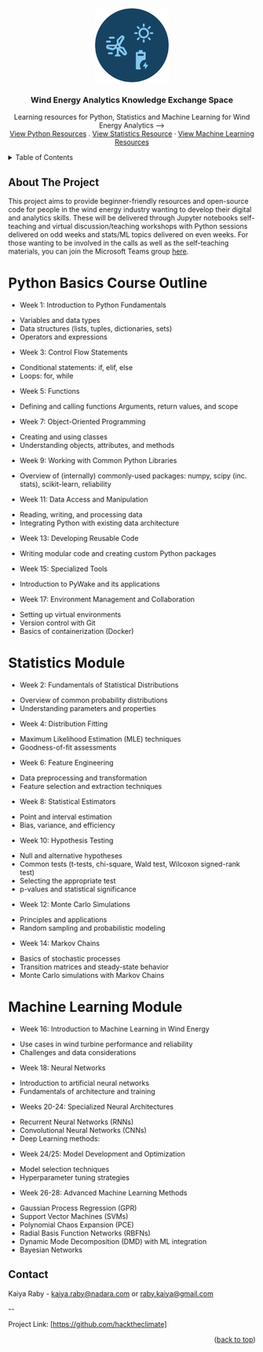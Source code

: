 <!-- Improved compatibility of back to top link: See: https://github.com/othneildrew/Best-README-Template/pull/73 -->
<a name="readme-top"></a>
<!--
*** Thanks for checking out the Best-README-Template. If you have a suggestion
*** that would make this better, please fork the repo and create a pull request
*** or simply open an issue with the tag "enhancement".
*** Don't forget to give the project a star!
*** Thanks again! Now go create something AMAZING! :D
-->



<!-- PROJECT SHIELDS -->
<!--
*** I'm using markdown "reference style" links for readability.
*** Reference links are enclosed in brackets [ ] instead of parentheses ( ).
*** See the bottom of this document for the declaration of the reference variables
*** for contributors-url, forks-url, etc. This is an optional, concise syntax you may use.
*** https://www.markdownguide.org/basic-syntax/#reference-style-links
-->



<!-- PROJECT LOGO -->
<br />
<div align="center">
  <a href="https://github.com/othneildrew/Best-README-Template">
    <img src="Images/nadara_logo.png" alt="Logo" width="150" height="150">
  </a>

  <h3 align="center">Wind Energy Analytics Knowledge Exchange Space</h3>

  <p align="center">
   Learning resources for Python, Statistics and Machine Learning for Wind Energy Analytics -->
    <br />
    <a href="https://github.com/kaiyaraby/wind_energy_analytics_ke/Python">View Python Resources</a>
    .
    <a href="https://github.com/kaiyaraby/wind_energy_analytics_ke/Statistics">View Statistics Resource</a>
    ·
    <a href="https://github.com/kaiyaraby/wind_energy_analytics_ke/Statistics">View Machine Learning Resources</a>
  </p>
</div>



<!-- TABLE OF CONTENTS -->
<details>
  <summary>Table of Contents</summary>
  <ol>
    <li>
      <a href="#about-the-project">About The Project</a>
      <ul>
        <li><a href="#built-with">Built With</a></li>
      </ul>
    </li>
    <li>
      <a href="#getting-started">Getting Started</a>
      <ul>
        <li><a href="#prerequisites">Prerequisites</a></li>
        <li><a href="#installation">Installation</a></li>
      </ul>
    </li>
    <li><a href="#usage">Usage</a></li>
    <li><a href="#roadmap">Roadmap</a></li>
    <li><a href="#contributing">Contributing</a></li>
    <li><a href="#license">License</a></li>
    <li><a href="#contact">Contact</a></li>
    <li><a href="#acknowledgments">Acknowledgments</a></li>
  </ol>
</details>



<!-- ABOUT THE PROJECT -->
## About The Project
This project aims to provide beginner-friendly resources and open-source code for people in the wind energy industry wanting to develop their digital and analytics skills. These will be delivered through Jupyter notebooks self-teaching and virtual discussion/teaching workshops with Python sessions delivered on odd weeks and stats/ML topics delivered on even weeks. For those wanting to be involved in the calls as well as the self-teaching materials, you can join the Microsoft Teams group [here](https://teams.microsoft.com/l/channel/19%3ApoooR5d8qFLE87TCQ3bcANQ4I4qhSRI5ujw9SyNpJpM1%40thread.tacv2/Main?groupId=006da0cd-1499-44f6-bc30-b0cc9acaa1c2&tenantId=38b40df8-b174-4f1a-baf8-e2f57646f856).


<!--Agenda -->
# Python Basics Course Outline

* Week 1: Introduction to Python Fundamentals
+ Variables and data types
+ Data structures (lists, tuples, dictionaries, sets)
+ Operators and expressions
* Week 3: Control Flow Statements
+ Conditional statements: if, elif, else
+ Loops: for, while
* Week 5: Functions
+ Defining and calling functions
Arguments, return values, and scope
* Week 7: Object-Oriented Programming
+ Creating and using classes
+ Understanding objects, attributes, and methods
* Week 9: Working with Common Python Libraries
+ Overview of (internally) commonly-used packages: numpy, scipy (inc. stats), scikit-learn, reliability
* Week 11: Data Access and Manipulation
+ Reading, writing, and processing data
+ Integrating Python with existing data architecture
* Week 13: Developing Reusable Code
+ Writing modular code and creating custom Python packages
* Week 15: Specialized Tools
+ Introduction to PyWake and its applications
* Week 17: Environment Management and Collaboration
+ Setting up virtual environments
+ Version control with Git
+ Basics of containerization (Docker)
 
# Statistics Module

* Week 2: Fundamentals of Statistical Distributions
+ Overview of common probability distributions
+ Understanding parameters and properties
* Week 4: Distribution Fitting
+ Maximum Likelihood Estimation (MLE) techniques
+ Goodness-of-fit assessments
* Week 6: Feature Engineering
+ Data preprocessing and transformation
+ Feature selection and extraction techniques
* Week 8: Statistical Estimators
+ Point and interval estimation
+ Bias, variance, and efficiency
* Week 10: Hypothesis Testing
+ Null and alternative hypotheses
+ Common tests (t-tests, chi-square, Wald test, Wilcoxon signed-rank test)
+ Selecting the appropriate test
+ p-values and statistical significance
* Week 12: Monte Carlo Simulations
+ Principles and applications
+ Random sampling and probabilistic modeling
* Week 14: Markov Chains
+ Basics of stochastic processes
+ Transition matrices and steady-state behavior
+ Monte Carlo simulations with Markov Chains

# Machine Learning Module

* Week 16: Introduction to Machine Learning in Wind Energy
+ Use cases in wind turbine performance and reliability
+ Challenges and data considerations
* Week 18: Neural Networks
+ Introduction to artificial neural networks
+ Fundamentals of architecture and training
* Weeks 20-24: Specialized Neural Architectures
+ Recurrent Neural Networks (RNNs)
+ Convolutional Neural Networks (CNNs)
+ Deep Learning methods:
* Week 24/25: Model Development and Optimization
+ Model selection techniques
+ Hyperparameter tuning strategies
* Week 26-28: Advanced Machine Learning Methods
+ Gaussian Process Regression (GPR)
+ Support Vector Machines (SVMs)
+ Polynomial Chaos Expansion (PCE)
+ Radial Basis Function Networks (RBFNs)
+ Dynamic Mode Decomposition (DMD) with ML integration
+ Bayesian Networks



<!-- CONTACT -->
## Contact

Kaiya Raby - kaiya.raby@nadara.com or raby.kaiya@gmail.com


--

Project Link: [https://github.com/hacktheclimate]

<p align="right">(<a href="#readme-top">back to top</a>)</p>




<!-- MARKDOWN LINKS & IMAGES -->
<!-- https://www.markdownguide.org/basic-syntax/#reference-style-links -->
[contributors-shield]: https://img.shields.io/github/contributors/othneildrew/Best-README-Template.svg?style=for-the-badge
[contributors-url]: https://github.com/othneildrew/Best-README-Template/graphs/contributors
[forks-shield]: https://img.shields.io/github/forks/othneildrew/Best-README-Template.svg?style=for-the-badge
[forks-url]: https://github.com/othneildrew/Best-README-Template/network/members
[stars-shield]: https://img.shields.io/github/stars/othneildrew/Best-README-Template.svg?style=for-the-badge
[stars-url]: https://github.com/othneildrew/Best-README-Template/stargazers
[issues-shield]: https://img.shields.io/github/issues/othneildrew/Best-README-Template.svg?style=for-the-badge
[issues-url]: https://github.com/othneildrew/Best-README-Template/issues
[license-shield]: https://img.shields.io/github/license/othneildrew/Best-README-Template.svg?style=for-the-badge
[license-url]: https://github.com/othneildrew/Best-README-Template/blob/master/LICENSE.txt
[linkedin-shield]: https://img.shields.io/badge/-LinkedIn-black.svg?style=for-the-badge&logo=linkedin&colorB=555
[linkedin-url]: https://linkedin.com/in/othneildrew
[product-screenshot]: images/screenshot.png
[Next.js]: https://img.shields.io/badge/next.js-000000?style=for-the-badge&logo=nextdotjs&logoColor=white
[Next-url]: https://nextjs.org/
[React.js]: https://img.shields.io/badge/React-20232A?style=for-the-badge&logo=react&logoColor=61DAFB
[React-url]: https://reactjs.org/
[Vue.js]: https://img.shields.io/badge/Vue.js-35495E?style=for-the-badge&logo=vuedotjs&logoColor=4FC08D
[Vue-url]: https://vuejs.org/
[Angular.io]: https://img.shields.io/badge/Angular-DD0031?style=for-the-badge&logo=angular&logoColor=white
[Angular-url]: https://angular.io/
[Svelte.dev]: https://img.shields.io/badge/Svelte-4A4A55?style=for-the-badge&logo=svelte&logoColor=FF3E00
[Svelte-url]: https://svelte.dev/
[Laravel.com]: https://img.shields.io/badge/Laravel-FF2D20?style=for-the-badge&logo=laravel&logoColor=white
[Laravel-url]: https://laravel.com
[Bootstrap.com]: https://img.shields.io/badge/Bootstrap-563D7C?style=for-the-badge&logo=bootstrap&logoColor=white
[Bootstrap-url]: https://getbootstrap.com
[JQuery.com]: https://img.shields.io/badge/jQuery-0769AD?style=for-the-badge&logo=jquery&logoColor=white
[JQuery-url]: https://jquery.com 
